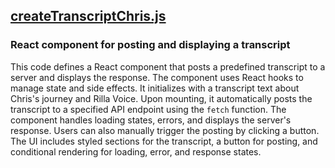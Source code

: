 ## [createTranscriptChris.js](createTranscriptChris.js)

### React component for posting and displaying a transcript

This code defines a React component that posts a predefined transcript to a server and displays the response. The component uses React hooks to manage state and side effects. It initializes with a transcript text about Chris's journey and Rilla Voice. Upon mounting, it automatically posts the transcript to a specified API endpoint using the `fetch` function. The component handles loading states, errors, and displays the server's response. Users can also manually trigger the posting by clicking a button. The UI includes styled sections for the transcript, a button for posting, and conditional rendering for loading, error, and response states.

